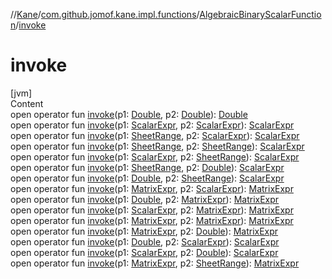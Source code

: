 //[Kane](../../index.md)/[com.github.jomof.kane.impl.functions](../index.md)/[AlgebraicBinaryScalarFunction](index.md)/[invoke](invoke.md)



# invoke  
[jvm]  
Content  
open operator fun [invoke](invoke.md)(p1: [Double](https://kotlinlang.org/api/latest/jvm/stdlib/kotlin/-double/index.html), p2: [Double](https://kotlinlang.org/api/latest/jvm/stdlib/kotlin/-double/index.html)): [Double](https://kotlinlang.org/api/latest/jvm/stdlib/kotlin/-double/index.html)  
open operator fun [invoke](invoke.md)(p1: [ScalarExpr](../../com.github.jomof.kane.impl/-scalar-expr/index.md), p2: [ScalarExpr](../../com.github.jomof.kane.impl/-scalar-expr/index.md)): [ScalarExpr](../../com.github.jomof.kane.impl/-scalar-expr/index.md)  
open operator fun [invoke](invoke.md)(p1: [SheetRange](../../com.github.jomof.kane.impl.sheet/-sheet-range/index.md), p2: [ScalarExpr](../../com.github.jomof.kane.impl/-scalar-expr/index.md)): [ScalarExpr](../../com.github.jomof.kane.impl/-scalar-expr/index.md)  
open operator fun [invoke](invoke.md)(p1: [SheetRange](../../com.github.jomof.kane.impl.sheet/-sheet-range/index.md), p2: [SheetRange](../../com.github.jomof.kane.impl.sheet/-sheet-range/index.md)): [ScalarExpr](../../com.github.jomof.kane.impl/-scalar-expr/index.md)  
open operator fun [invoke](invoke.md)(p1: [ScalarExpr](../../com.github.jomof.kane.impl/-scalar-expr/index.md), p2: [SheetRange](../../com.github.jomof.kane.impl.sheet/-sheet-range/index.md)): [ScalarExpr](../../com.github.jomof.kane.impl/-scalar-expr/index.md)  
open operator fun [invoke](invoke.md)(p1: [SheetRange](../../com.github.jomof.kane.impl.sheet/-sheet-range/index.md), p2: [Double](https://kotlinlang.org/api/latest/jvm/stdlib/kotlin/-double/index.html)): [ScalarExpr](../../com.github.jomof.kane.impl/-scalar-expr/index.md)  
open operator fun [invoke](invoke.md)(p1: [Double](https://kotlinlang.org/api/latest/jvm/stdlib/kotlin/-double/index.html), p2: [SheetRange](../../com.github.jomof.kane.impl.sheet/-sheet-range/index.md)): [ScalarExpr](../../com.github.jomof.kane.impl/-scalar-expr/index.md)  
open operator fun [invoke](invoke.md)(p1: [MatrixExpr](../../com.github.jomof.kane.impl/-matrix-expr/index.md), p2: [ScalarExpr](../../com.github.jomof.kane.impl/-scalar-expr/index.md)): [MatrixExpr](../../com.github.jomof.kane.impl/-matrix-expr/index.md)  
open operator fun [invoke](invoke.md)(p1: [Double](https://kotlinlang.org/api/latest/jvm/stdlib/kotlin/-double/index.html), p2: [MatrixExpr](../../com.github.jomof.kane.impl/-matrix-expr/index.md)): [MatrixExpr](../../com.github.jomof.kane.impl/-matrix-expr/index.md)  
open operator fun [invoke](invoke.md)(p1: [ScalarExpr](../../com.github.jomof.kane.impl/-scalar-expr/index.md), p2: [MatrixExpr](../../com.github.jomof.kane.impl/-matrix-expr/index.md)): [MatrixExpr](../../com.github.jomof.kane.impl/-matrix-expr/index.md)  
open operator fun [invoke](invoke.md)(p1: [MatrixExpr](../../com.github.jomof.kane.impl/-matrix-expr/index.md), p2: [MatrixExpr](../../com.github.jomof.kane.impl/-matrix-expr/index.md)): [MatrixExpr](../../com.github.jomof.kane.impl/-matrix-expr/index.md)  
open operator fun [invoke](invoke.md)(p1: [MatrixExpr](../../com.github.jomof.kane.impl/-matrix-expr/index.md), p2: [Double](https://kotlinlang.org/api/latest/jvm/stdlib/kotlin/-double/index.html)): [MatrixExpr](../../com.github.jomof.kane.impl/-matrix-expr/index.md)  
open operator fun [invoke](invoke.md)(p1: [Double](https://kotlinlang.org/api/latest/jvm/stdlib/kotlin/-double/index.html), p2: [ScalarExpr](../../com.github.jomof.kane.impl/-scalar-expr/index.md)): [ScalarExpr](../../com.github.jomof.kane.impl/-scalar-expr/index.md)  
open operator fun [invoke](invoke.md)(p1: [ScalarExpr](../../com.github.jomof.kane.impl/-scalar-expr/index.md), p2: [Double](https://kotlinlang.org/api/latest/jvm/stdlib/kotlin/-double/index.html)): [ScalarExpr](../../com.github.jomof.kane.impl/-scalar-expr/index.md)  
open operator fun [invoke](invoke.md)(p1: [MatrixExpr](../../com.github.jomof.kane.impl/-matrix-expr/index.md), p2: [SheetRange](../../com.github.jomof.kane.impl.sheet/-sheet-range/index.md)): [MatrixExpr](../../com.github.jomof.kane.impl/-matrix-expr/index.md)  



